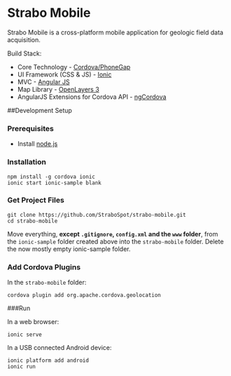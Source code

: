 Strabo Mobile
==============

Strabo Mobile is a cross-platform mobile application for geologic field data acquisition.

Build Stack:
- Core Technology - [Cordova/PhoneGap](http://cordova.apache.org/)
- UI Framework (CSS & JS) - [Ionic](http://ionicframework.com/)
- MVC - [Angular JS](https://angularjs.org/)
- Map Library - [OpenLayers 3](http://openlayers.org/)
- AngularJS Extensions for Cordova API - [ngCordova](http://ngcordova.com/)

##Development Setup

### Prerequisites

- Install [node.js](http://nodejs.org/)

### Installation

    npm install -g cordova ionic
    ionic start ionic-sample blank

### Get Project Files

    git clone https://github.com/StraboSpot/strabo-mobile.git
    cd strabo-mobile
    
Move everything, **except `.gitignore`, `config.xml` and the `www` folder**, from the `ionic-sample` folder created above into the `strabo-mobile` folder. Delete the now mostly empty ionic-sample folder.
    
### Add Cordova Plugins

In the `strabo-mobile` folder:

    cordova plugin add org.apache.cordova.geolocation
    
###Run

In a web browser:

    ionic serve
    
In a USB connected Android device:

    ionic platform add android
    ionic run